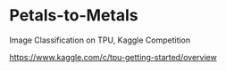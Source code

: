 # Petals-to-Metals
Image Classification on TPU, Kaggle Competition


https://www.kaggle.com/c/tpu-getting-started/overview
